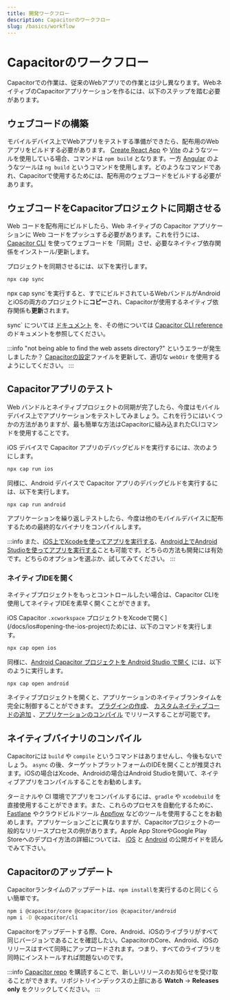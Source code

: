 ```yaml
---
title: 開発ワークフロー
description: Capacitorのワークフロー
slug: /basics/workflow
---
```


# Capacitorのワークフロー

Capacitorでの作業は、従来のWebアプリでの作業とは少し異なります。WebネイティブのCapacitorアプリケーションを作るには、以下のステップを踏む必要があります。

## ウェブコードの構築

モバイルデバイス上でWebアプリをテストする準備ができたら、配布用のWebアプリをビルドする必要があります。 [Create React App](https://create-react-app.dev/) や [Vite](https://vitejs.dev/) のようなツールを使用している場合、コマンドは `npm build` となります。一方 [Angular](https://angular.io/) のようなツールは `ng build` というコマンドを使用します。どのようなコマンドであれ、Capacitorで使用するためには、配布用のウェブコードをビルドする必要があります。

## ウェブコードをCapacitorプロジェクトに同期させる

Web コードを配布用にビルドしたら、Web ネイティブの Capacitor アプリケーションに Web コードをプッシュする必要があります。これを行うには、[Capacitor CLI](/docs/cli) を使ってウェブコードを「同期」させ、必要なネイティブ依存関係をインストール/更新します。

プロジェクトを同期させるには、以下を実行します。

```bash
npx cap sync
```

npx cap sync`を実行すると、すでにビルドされているWebバンドルがAndroidとiOSの両方のプロジェクトに**コピー**され、Capacitorが使用するネイティブ依存関係も**更新**されます。

sync` については [ドキュメント](/docs/cli/commands/sync) を、その他については [Capacitor CLI reference](/docs/cli) のドキュメントを参照してください。

:::info
"not being able to find the web assets directory?" というエラーが発生しましたか？ [Capacitorの設定](/docs/config)ファイルを更新して、適切な `webDir` を使用するようにしてください。
:::


## Capacitorアプリのテスト

Web バンドルとネイティブプロジェクトの同期が完了したら、今度はモバイルデバイス上でアプリケーションをテストしてみましょう。これを行うにはいくつかの方法がありますが、最も簡単な方法はCapacitorに組み込まれたCLIコマンドを使用することです。

iOS デバイスで Capacitor アプリのデバッグビルドを実行するには、次のようにします。
```bash
npx cap run ios
```

同様に、Android デバイスで Capacitor アプリのデバッグビルドを実行するには、以下を実行します。
```bash
npx cap run android
```


アプリケーションを繰り返しテストしたら、今度は他のモバイルデバイスに配布するための最終的なバイナリをコンパイルします。

:::info
また、[iOS上でXcodeを使ってアプリを実行する](/docs/ios#running-in-xcode)、[Android上でAndroid Studioを使ってアプリを実行する](/docs/android#running-with-android-studio)ことも可能です。どちらの方法も開発には有効です。どちらのオプションを選ぶか、試してみてください。
:::

### ネイティブIDEを開く

ネイティブプロジェクトをもっとコントロールしたい場合は、Capacitor CLIを使用してネイティブIDEを素早く開くことができます。

iOS Capacitor `.xcworkspace` プロジェクトをXcodeで開く](/docs/ios#opening-the-ios-project)ためには、以下のコマンドを実行します。
```bash
npx cap open ios
```

同様に、[Android Capacitor プロジェクトを Android Studio で開く](/docs/android#opening-the-android-project) には、以下のように実行します。
```bash
npx cap open android
```

ネイティブプロジェクトを開くと、アプリケーションのネイティブランタイムを完全に制御することができます。 [プラグインの作成](/docs/plugins)、 [カスタムネイティブコードの追加](/docs/ios/custom-code#custom-native-ios-code) 、[アプリケーションのコンパイル](#compiling-your-native-binary) でリリースすることが可能です。

## ネイティブバイナリのコンパイル

Capacitorには `build` や `compile` というコマンドはありませんし、今後もないでしょう。 `async` の後、ターゲットプラットフォームのIDEを開くことが推奨されます。iOSの場合はXcode、Androidの場合はAndroid Studioを開いて、ネイティブアプリをコンパイルすることをお勧めします。

ターミナルや CI 環境でアプリをコンパイルするには、`gradle` や `xcodebuild` を直接使用することができます。また、これらのプロセスを自動化するために、 [Fastlane](https://fastlane.tools) やクラウドビルドツール [Appflow](https://useappflow.com) などのツールを使用することをお勧めします。アプリケーションごとに異なりますが、Capacitorプロジェクトの一般的なリリースプロセスの例があります。Apple App StoreやGoogle Play Storeへのデプロイ方法の詳細については、 [iOS](/docs/ios/deploying-to-app-store) と [Android](/docs/android/deploying-to-google-play) の公開ガイドを読んでみて下さい。

## Capacitorのアップデート

Capacitorランタイムのアップデートは、`npm install`を実行するのと同じくらい簡単です。

```bash
npm i @capacitor/core @capacitor/ios @capacitor/android
npm i -D @capacitor/cli
```

Capacitorをアップデートする際、Core、Android、iOSのライブラリがすべて同じバージョンであることを確認したい。CapacitorのCore、Android、iOSのリリースはすべて同時にアップロードされます。つまり、すべてのライブラリを同時にインストールすれば問題ないのです。

:::info
[Capacitor repo](https://github.com/ionic-team/capacitor) を購読することで、新しいリリースのお知らせを受け取ることができます。リポジトリインデックスの上部にある **Watch** -> **Releases only** をクリックしてください。
:::

